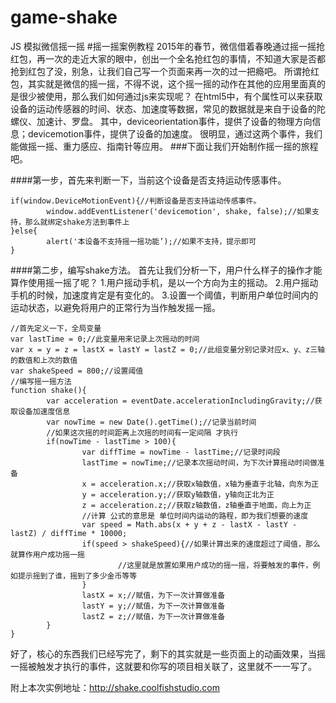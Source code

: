 # game-shake
JS 模拟微信摇一摇
#摇一摇案例教程
2015年的春节，微信借着春晚通过摇一摇抢红包，再一次的走近大家的眼中，创出一个全名抢红包的事情，不知道大家是否都抢到红包了没，别急，让我们自己写一个页面来再一次的过一把瘾吧。
所谓抢红包，其实就是微信的摇一摇，不得不说，这个摇一摇的动作在其他的应用里面真的是很少被使用，那么我们如何通过js来实现呢？
在html5中，有个属性可以来获取设备的运动传感器的时间、状态、加速度等数据，常见的数据就是来自于设备的陀螺仪、加速计、罗盘。
其中，deviceorientation事件，提供了设备的物理方向信息；devicemotion事件，提供了设备的加速度。
很明显，通过这两个事件，我们能做摇一摇、重力感应、指南针等应用。
###下面让我们开始制作摇一摇的旅程吧。

####第一步，首先来判断一下，当前这个设备是否支持运动传感事件。
```
if(window.DeviceMotionEvent){//判断设备是否支持运动传感事件。
        window.addEventListener('devicemotion', shake, false);//如果支持，那么就绑定shake方法到事件上
}else{
        alert('本设备不支持摇一摇功能’);//如果不支持，提示即可
}
```
####第二步，编写shake方法。
首先让我们分析一下，用户什么样子的操作才能算作使用摇一摇了呢？
1.用户摇动手机，是以一个方向为主的摇动。
2.用户摇动手机的时候，加速度肯定是有变化的。
3.设置一个阈值，判断用户单位时间内的运动状态，以避免将用户的正常行为当作触发摇一摇。

```
//首先定义一下，全局变量
var lastTime = 0;//此变量用来记录上次摇动的时间
var x = y = z = lastX = lastY = lastZ = 0;//此组变量分别记录对应x、y、z三轴的数值和上次的数值
var shakeSpeed = 800;//设置阈值
//编写摇一摇方法
function shake(){
        var acceleration = eventDate.accelerationIncludingGravity;//获取设备加速度信息
        var nowTime = new Date().getTime();//记录当前时间
        //如果这次摇的时间距离上次摇的时间有一定间隔 才执行
        if(nowTime - lastTime > 100){
                var diffTime = nowTime - lastTime;//记录时间段
                lastTime = nowTime;//记录本次摇动时间，为下次计算摇动时间做准备
                x = acceleration.x;//获取x轴数值，x轴为垂直于北轴，向东为正
                y = acceleration.y;//获取y轴数值，y轴向正北为正
                z = acceleration.z;//获取z轴数值，z轴垂直于地面，向上为正
                //计算 公式的意思是 单位时间内运动的路程，即为我们想要的速度
                var speed = Math.abs(x + y + z - lastX - lastY - lastZ) / diffTime * 10000;
                if(speed > shakeSpeed){//如果计算出来的速度超过了阈值，那么就算作用户成功摇一摇
                        //这里就是放置如果用户成功的摇一摇，将要触发的事件，例如提示摇到了谁，摇到了多少金币等等
                }
                lastX = x;//赋值，为下一次计算做准备
                lastY = y;//赋值，为下一次计算做准备
                lastZ = z;//赋值，为下一次计算做准备
        }
}
```

好了，核心的东西我们已经写完了，剩下的其实就是一些页面上的动画效果，当摇一摇被触发才执行的事件，这就要和你写的项目相关联了，这里就不一一写了。

附上本次实例地址：http://shake.coolfishstudio.com
